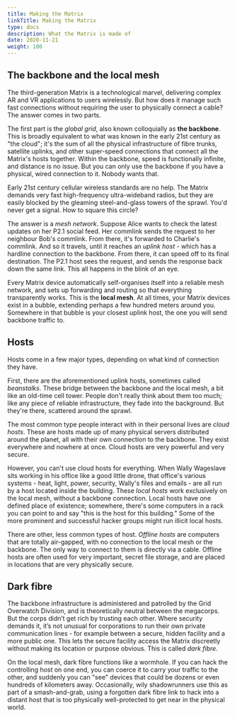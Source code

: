 ```yaml
---
title: Making the Matrix
linkTitle: Making the Matrix
type: docs
description: What the Matrix is made of
date: 2020-11-21
weight: 100
---
```


## The backbone and the local mesh

The third-generation Matrix is a technological marvel, delivering complex AR and VR applications to users wirelessly. But how does it manage such fast connections without requiring the user to physically connect a cable? The answer comes in two parts.

The first part is the *global grid*, also known colloquially as **the backbone**. This is broadly equivalent to what was known in the early 21st century as "the cloud"; it's the sum of all the physical infrastructure of fibre trunks, satellite uplinks, and other super-speed connections that connect all the Matrix's hosts together. Within the backbone, speed is functionally infinite, and distance is no issue. But you can only use the backbone if you have a physical, wired connection to it. Nobody wants that.

Early 21st century cellular wireless standards are no help. The Matrix demands very fast high-frequency ultra-wideband radios, but they are easily blocked by the gleaming steel-and-glass towers of the sprawl. You'd never get a signal. How to square this circle? 

The answer is a *mesh network*. Suppose Alice wants to check the latest updates on her P2.1 social feed. Her commlink sends the request to her neighbour Bob's commlink. From there, it's forwarded to Charlie's commlink. And so it travels, until it reaches an *uplink host* - which has a hardline connection to the backbone. From there, it can speed off to its final destination. The P2.1 host sees the request, and sends the response back down the same link. This all happens in the blink of an eye.

Every Matrix device automatically self-organises itself into a reliable mesh network, and sets up forwarding and routing so that everything transparently works. This is the **local mesh**. At all times, your Matrix devices exist in a bubble, extending perhaps a few hundred meters around you. Somewhere in that bubble is your closest uplink host, the one you will send backbone traffic to. 

## Hosts

Hosts come in a few major types, depending on what kind of connection they have.

First, there are the aforementioned uplink hosts, sometimes called *beanstalks*. These bridge between the backbone and the local mesh, a bit like an old-time cell tower. People don't really think about them too much; like any piece of reliable infrastructure, they fade into the background. But they're there, scattered around the sprawl.

The most common type people interact with in their personal lives are *cloud hosts*. These are hosts made up of many physical servers distributed around the planet, all with their own connection to the backbone. They exist everywhere and nowhere at once. Cloud hosts are very powerful and very secure.

However, you can't use cloud hosts for everything. When Wally Wageslave sits working in his office like a good little drone, that office's various systems - heat, light, power, security, Wally's files and emails - are all run by a host located inside the building. These *local hosts* work exclusively on the local mesh, without a backbone connection. Local hosts have one defined place of existence; somewhere, there's some computers in a rack you can point to and say "this is the host for this building." Some of the more prominent and successful hacker groups might run illicit local hosts.

There are other, less common types of host. *Offline hosts* are computers that are totally air-gapped, with no connection to the local mesh or the backbone. The only way to connect to them is directly via a cable. Offline hosts are often used for very important, secret file storage, and are placed in locations that are very physically secure.

## Dark fibre

The backbone infrastructure is administered and patrolled by the Grid Overwatch Division, and is theoretically neutral between the megacorps. But the corps didn’t get rich by trusting each other. Where security demands it, it’s not unusual for corporations to run their own private communication lines - for example between a secure, hidden facility and a more public one. This lets the secure facility access the Matrix discreetly without making its location or purpose obvious. This is called *dark fibre*.

On the local mesh, dark fibre functions like a wormhole. If you can hack the controlling host on one end, you can coerce it to carry your traffic to the other, and suddenly you can "see" devices that could be dozens or even hundreds of kilometers away. Occasionally, wily shadowrunners use this as part of a smash-and-grab, using a forgotten dark fibre link to hack into a distant host that is too physically well-protected to get near in the physical world.





